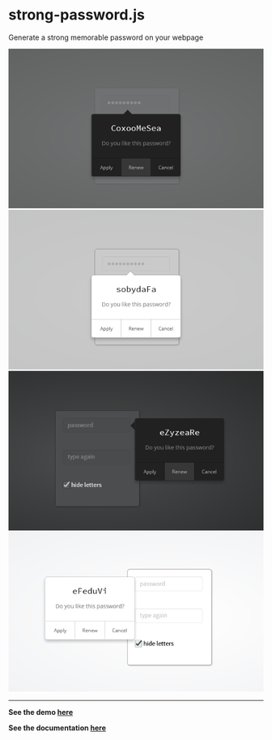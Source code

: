 # strong-password.js

Generate a strong memorable password on your webpage

![](pics/01_preview1.jpg)
![](pics/02_preview2.jpg)
![](pics/03_preview3.jpg)
![](pics/04_preview4.jpg)

***********

**See the demo [here](http://strong-password.exxo.ru/)**

**See the documentation [here](http://strong-password.exxo.ru/documents/api.html)**
